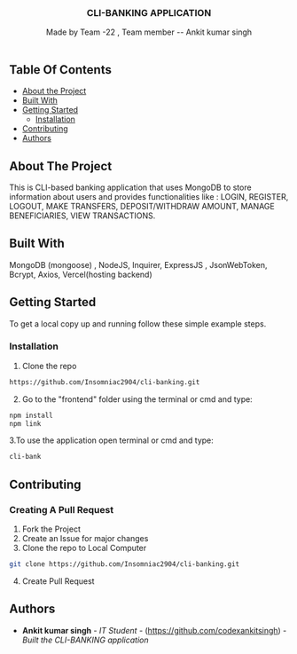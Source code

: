<br/>
<p align="center">
  <h3 align="center">CLI-BANKING APPLICATION</h3>

  <p align="center">
     Made by Team -22  ,
 Team member -- Ankit kumar singh
    <br/>
    <br/>
  </p>
</p>


## Table Of Contents

* [About the Project](#about-the-project)
* [Built With](#built-with)
* [Getting Started](#getting-started)
  * [Installation](#installation)
* [Contributing](#contributing)
* [Authors](#authors)

## About The Project

This is CLI-based banking application that uses MongoDB to store information about users and provides functionalities like :
LOGIN, REGISTER, LOGOUT, MAKE TRANSFERS, DEPOSIT/WITHDRAW AMOUNT, MANAGE BENEFICIARIES, VIEW TRANSACTIONS.

## Built With

MongoDB (mongoose) , NodeJS,  Inquirer, ExpressJS , JsonWebToken, Bcrypt, Axios, Vercel(hosting backend)

<!-- ## Screenshots
![image](https://user-images.githubusercontent.com/109868197/224545285-705107c0-d4de-4071-8161-e1fec747d25c.png)
---------------------------------------------------------------------------------------------------------------
![image](https://user-images.githubusercontent.com/109868197/224545334-2ef5aaa5-b210-4336-ad97-f97a849b52fe.png) -->


## Getting Started
To get a local copy up and running follow these simple example steps.

### Installation

1. Clone the repo

```sh
https://github.com/Insomniac2904/cli-banking.git
```
2. Go to the "frontend" folder using the terminal or cmd and type:
```sh
npm install
npm link
```
3.To use the application open terminal or cmd and type:
```sh
cli-bank
```

## Contributing
### Creating A Pull Request

1. Fork the Project
2. Create an Issue for major changes
3. Clone the repo to Local Computer 
```sh
git clone https://github.com/Insomniac2904/cli-banking.git
```
4. Create Pull Request 


## Authors

* **Ankit kumar singh** - *IT Student* - (https://github.com/codexankitsingh) - *Built the CLI-BANKING application*

